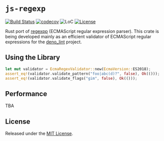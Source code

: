# `js-regexp`

[![Build Status](https://img.shields.io/travis/qkniep/regexpp-rs?logo=travis)](https://travis-ci.org/qkniep/regexpp-rs)
[![codecov](https://codecov.io/gh/qkniep/regexpp-rs/branch/master/graph/badge.svg)](https://codecov.io/gh/qkniep/regexpp-rs)
![LoC](https://tokei.rs/b1/github/qkniep/regexpp-rs?category=code)
[![License](https://img.shields.io/github/license/qkniep/regexpp-rs)](LICENSE)

Rust port of [regexpp](https://github.com/mysticatea/regexpp) (ECMAScript regular expression parser).
This crate is being developed mainly as an efficient validator of ECMAScript regular expressions for
the [deno_lint](https://github.com/denoland/deno_lint) project.

## Using the Library

```rust
let mut validator = EcmaRegexValidator::new(EcmaVersion::ES2018);
assert_eq!(validator.validate_pattern("foo|abc(d)?", false), Ok(()));
assert_eq!(validator.validate_flags("gim", false), Ok(()));
```

## Performance

TBA

## License

Released under the [MIT License](LICENSE).
